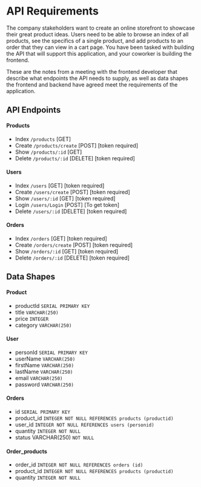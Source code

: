 # API Requirements
The company stakeholders want to create an online storefront to showcase their great product ideas. Users need to be able to browse an index of all products, see the specifics of a single product, and add products to an order that they can view in a cart page. You have been tasked with building the API that will support this application, and your coworker is building the frontend.

These are the notes from a meeting with the frontend developer that describe what endpoints the API needs to supply, as well as data shapes the frontend and backend have agreed meet the requirements of the application. 

## API Endpoints
#### Products
- Index `/products` [GET]
- Create `/products/create` [POST] [token required]
- Show `/products/:id` [GET]
- Delete `/products/:id` [DELETE] [token required]


#### Users
- Index `/users` [GET] [token required]
- Create `/users/create` [POST] [token required]
- Show `/users/:id` [GET] [token required]
- Login `/users/Login` [POST] [To get token]
- Delete `/users/:id` [DELETE] [token required]

#### Orders
- Index `/orders` [GET] [token required]
- Create `/orders/create` [POST] [token required]
- Show `/orders/:id` [GET] [token required]
- Delete `/orders/:id` [DELETE] [token required]



## Data Shapes
#### Product
- productId `SERIAL PRIMARY KEY`
- title `VARCHAR(250)`
- price `INTEGER`
- category `VARCHAR(250)`

#### User
- personId `SERIAL PRIMARY KEY`
- userName `VARCHAR(250)`
- firstName `VARCHAR(250)`
- lastName `VARCHAR(250)`
- email `VARCHAR(250)`
- password `VARCHAR(250)`

#### Orders
- id `SERIAL PRIMARY KEY`
- product_id `INTEGER NOT NULL REFERENCES products (productid)`
- user_id `INTEGER NOT NULL REFERENCES users (personid)`
- quantity `INTEGER NOT NULL`
- status VARCHAR(250) `NOT NULL`

#### Order_products
- order_id `INTEGER NOT NULL REFERENCES orders (id)`
- product_id `INTEGER NOT NULL REFERENCES products (productid)`
- quantity `INTEGER NOT NULL`

